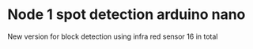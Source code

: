# Node 1 spot detection arduino nano
 New version for block detection using infra red sensor 16 in total
